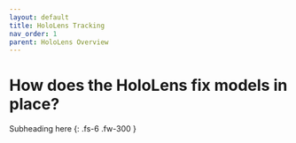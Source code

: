 ```yaml
---
layout: default
title: HoloLens Tracking
nav_order: 1
parent: HoloLens Overview
---
```


# How does the HoloLens fix models in place?

Subheading here
{: .fs-6 .fw-300 }
